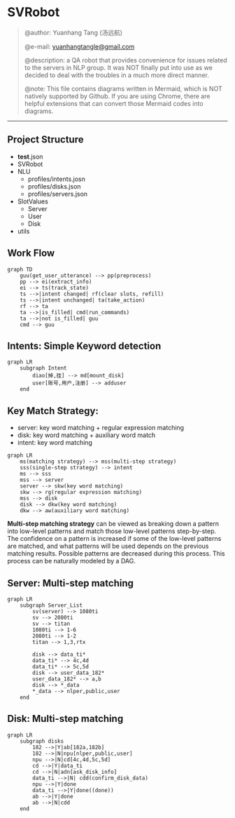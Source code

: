# SVRobot
> @author: Yuanhang Tang (汤远航)
> 
> @e-mail: yuanhangtangle@gmail.com
> 
> @description: a QA robot that provides convenience for issues related to the servers in NLP group. It was
> NOT finally put into use as we decided to deal with the troubles in a much more direct manner. 
>
>
> @note: This file contains diagrams written in Mermaid, which is NOT natively supported by Github. If you are using Chrome, there are helpful extensions that can convert those Mermaid codes into diagrams.
--------------------------

## Project Structure
- __test__.json
- SVRobot
- NLU
  - profiles/intents.josn
  - profiles/disks.json
  - profiles/servers.json
- SlotValues
  - Server
  - User
  - Disk
- utils


## Work Flow
```mermaid
graph TD
    guu(get_user_utterance) --> pp(preprocess)
    pp --> ei(extract_info)
    ei --> ts(track_state)
    ts -->|intent changed| rf(clear slots, refill)
    ts -->|intent unchanged| ta(take_action)
    rf --> ta
    ta -->|is_filled| cmd(run_commands)
    ta -->|not is_filled| guu
    cmd --> guu
```

## Intents: Simple Keyword detection
```mermaid
graph LR
    subgraph Intent
        diao[掉,挂] --> md[mount_disk]
        user[账号,用户,注册] --> adduser
    end
```


## Key Match Strategy:
- server: key word matching + regular expression matching 
- disk: key word matching + auxiliary word match
- intent: key word matching
  
```mermaid
graph LR
    ms(matching strategy) --> mss(multi-step strategy)
    sss(single-step strategy) --> intent
    ms --> sss
    mss --> server
    server --> skw(key word matching)
    skw --> rg(regular expression matching)
    mss --> disk
    disk --> dkw(key word matching)
    dkw --> aw(auxiliary word matching)
```

**Multi-step matching strategy** can be viewed as breaking down a pattern into low-level patterns and match those low-level patterns step-by-step. The confidence on a pattern is increased if some of the low-level patterns are matched, and what patterns will be used depends on the previous matching results. Possible patterns are decreased during this process. This process can be naturally modeled by a DAG. 

## Server: Multi-step matching
```mermaid
graph LR 
    subgraph Server_List
        sv(server) --> 1080ti
        sv --> 2080ti
        sv --> titan
        1080ti --> 1-6
        2080ti --> 1-2
        titan --> 1,3,rtx

        disk --> data_ti* 
        data_ti* --> 4c,4d
        data_ti* --> 5c,5d
        disk --> user_data_182*
        user_data_182* --> a,b
        disk --> *_data
        *_data --> nlper,public,user
    end

```

## Disk: Multi-step matching
```mermaid
graph LR 
    subgraph disks
        182 -->|Y|ab[182a,182b]
        182 -->|N|npu[nlper,public,user]
        npu -->|N|cd[4c,4d,5c,5d]
        cd -->|Y|data_ti
        cd -->|N|adn[ask_disk_info]
        data_ti -->|N| cdd(confirm_disk_data)
        npu -->|Y|done
        data_ti -->|Y|done((done))
        ab -->|Y|done
        ab -->|N|cdd
    end
```
